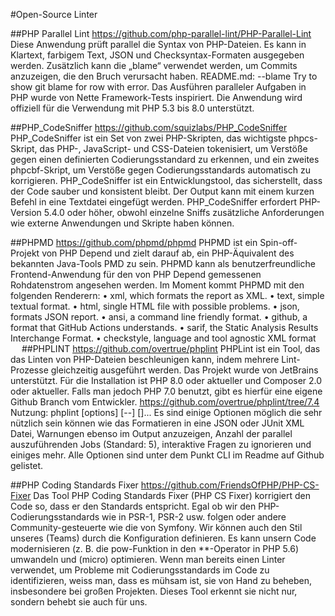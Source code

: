 #Open-Source Linter

##PHP Parallel Lint
https://github.com/php-parallel-lint/PHP-Parallel-Lint
Diese Anwendung prüft parallel die Syntax von PHP-Dateien. Es kann in Klartext, farbigem Text, JSON und Checksyntax-Formaten ausgegeben werden. Zusätzlich kann die „blame“ verwendet werden, um Commits anzuzeigen, die den Bruch verursacht haben.
README.md: --blame 	Try to show git blame for row with error.
Das Ausführen paralleler Aufgaben in PHP wurde von Nette Framework-Tests inspiriert. Die Anwendung wird offiziell für die Verwendung mit PHP 5.3 bis 8.0 unterstützt.

##PHP_CodeSniffer
https://github.com/squizlabs/PHP_CodeSniffer
PHP_CodeSniffer ist ein Set von zwei PHP-Skripten, das wichtigste phpcs-Skript, das PHP-, JavaScript- und CSS-Dateien tokenisiert, um Verstöße gegen einen definierten Codierungsstandard zu erkennen, und ein zweites phpcbf-Skript, um Verstöße gegen Codierungsstandards automatisch zu korrigieren. PHP_CodeSniffer ist ein Entwicklungstool, das sicherstellt, dass der Code sauber und konsistent bleibt. Der Output kann mit einem kurzen Befehl in eine Textdatei eingefügt werden.
PHP_CodeSniffer erfordert PHP-Version 5.4.0 oder höher, obwohl einzelne Sniffs zusätzliche Anforderungen wie externe Anwendungen und Skripte haben können.

##PHPMD
https://github.com/phpmd/phpmd
PHPMD ist ein Spin-off-Projekt von PHP Depend und zielt darauf ab, ein PHP-Äquivalent des bekannten Java-Tools PMD zu sein. PHPMD kann als benutzerfreundliche Frontend-Anwendung für den von PHP Depend gemessenen Rohdatenstrom angesehen werden.
Im Moment kommt PHPMD mit den folgenden Renderern:
•	xml, which formats the report as XML.
•	text, simple textual format.
•	html, single HTML file with possible problems.
•	json, formats JSON report.
•	ansi, a command line friendly format.
•	github, a format that GitHub Actions understands.
•	sarif, the Static Analysis Results Interchange Format.
•	checkstyle, language and tool agnostic XML format
 
##PHPLINT
https://github.com/overtrue/phplint
PHPLint ist ein Tool, das das Linten von PHP-Dateien beschleunigen kann, indem mehrere Lint-Prozesse gleichzeitig ausgeführt werden. Das Projekt wurde von JetBrains unterstützt. Für die Installation ist PHP 8.0 oder aktueller und Composer 2.0 oder aktueller.
Falls man jedoch PHP 7.0 benutzt, gibt es hierfür eine eigene Github Branch vom Entwickler.
https://github.com/overtrue/phplint/tree/7.4
Nutzung:
  phplint [options] [--] [<path>]...
Es sind einige Optionen möglich die sehr nützlich sein können wie das Formatieren in eine JSON oder JUnit XML Datei, Warnungen ebenso im Output anzuzeigen, Anzahl der parallel auszuführenden Jobs (Standard: 5), interaktive Fragen zu ignorieren und einiges mehr.
Alle Optionen sind unter dem Punkt CLI im Readme auf Github gelistet. 

##PHP Coding Standards Fixer
https://github.com/FriendsOfPHP/PHP-CS-Fixer
Das Tool PHP Coding Standards Fixer (PHP CS Fixer) korrigiert den Code so, dass er den Standards entspricht. Egal ob wir den PHP-Codierungsstandards wie in PSR-1, PSR-2 usw. folgen oder andere Community-gesteuerte wie die von Symfony. Wir können auch den Stil unseres (Teams) durch die Konfiguration definieren.
Es kann unsern Code modernisieren (z. B. die pow-Funktion in den **-Operator in PHP 5.6) umwandeln und (micro) optimieren.
Wenn man bereits einen Linter verwendet, um Probleme mit Codierungsstandards im Code zu identifizieren, weiss man, dass es mühsam ist, sie von Hand zu beheben, insbesondere bei großen Projekten. Dieses Tool erkennt sie nicht nur, sondern behebt sie auch für uns.
